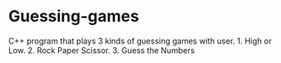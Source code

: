# Guessing-games
C++ program that plays 3 kinds of guessing games with user. 1. High or Low. 2. Rock Paper Scissor. 3. Guess the Numbers
